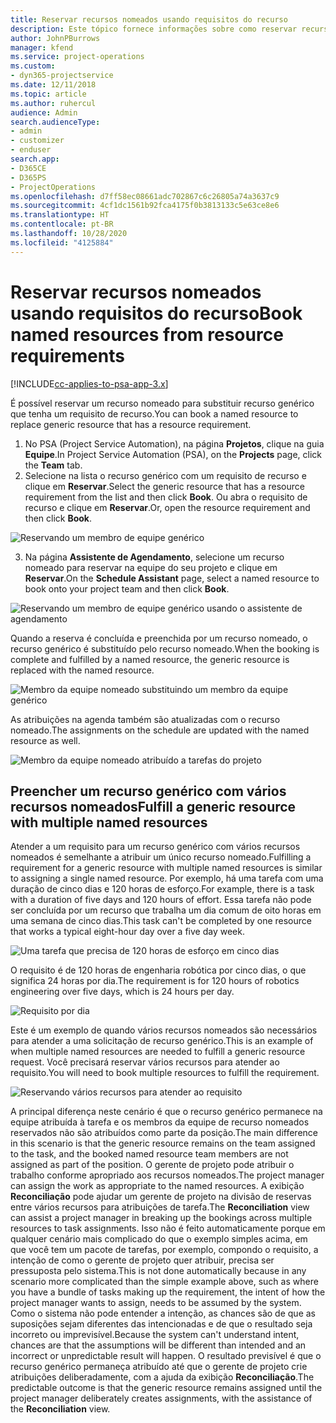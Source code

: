 ```yaml
---
title: Reservar recursos nomeados usando requisitos do recurso
description: Este tópico fornece informações sobre como reservar recursos nomeados para um requisito de recurso genérico.
author: JohnPBurrows
manager: kfend
ms.service: project-operations
ms.custom:
- dyn365-projectservice
ms.date: 12/11/2018
ms.topic: article
ms.author: ruhercul
audience: Admin
search.audienceType:
- admin
- customizer
- enduser
search.app:
- D365CE
- D365PS
- ProjectOperations
ms.openlocfilehash: d7ff58ec08661adc702867c6c26805a74a3637c9
ms.sourcegitcommit: 4cf1dc1561b92fca4175f0b3813133c5e63ce8e6
ms.translationtype: HT
ms.contentlocale: pt-BR
ms.lasthandoff: 10/28/2020
ms.locfileid: "4125884"
---
```

# <a name="book-named-resources-from-resource-requirements"></a><span data-ttu-id="3eba1-103">Reservar recursos nomeados usando requisitos do recurso</span><span class="sxs-lookup"><span data-stu-id="3eba1-103">Book named resources from resource requirements</span></span>

[!INCLUDE[cc-applies-to-psa-app-3.x](../includes/cc-applies-to-psa-app-3x.md)]

<span data-ttu-id="3eba1-104">É possível reservar um recurso nomeado para substituir recurso genérico que tenha um requisito de recurso.</span><span class="sxs-lookup"><span data-stu-id="3eba1-104">You can book a named resource to replace generic resource that has a resource requirement.</span></span>

1. <span data-ttu-id="3eba1-105">No PSA (Project Service Automation), na página **Projetos**, clique na guia **Equipe**.</span><span class="sxs-lookup"><span data-stu-id="3eba1-105">In Project Service Automation (PSA), on the **Projects** page, click the **Team** tab.</span></span>
2. <span data-ttu-id="3eba1-106">Selecione na lista o recurso genérico com um requisito de recurso e clique em **Reservar**.</span><span class="sxs-lookup"><span data-stu-id="3eba1-106">Select the generic resource that has a resource requirement from the list and then click **Book**.</span></span> <span data-ttu-id="3eba1-107">Ou abra o requisito de recurso e clique em **Reservar**.</span><span class="sxs-lookup"><span data-stu-id="3eba1-107">Or, open the resource requirement and then click **Book**.</span></span>


![Reservando um membro de equipe genérico](media/RM-how-to-14.png)


3. <span data-ttu-id="3eba1-109">Na página **Assistente de Agendamento**, selecione um recurso nomeado para reservar na equipe do seu projeto e clique em **Reservar**.</span><span class="sxs-lookup"><span data-stu-id="3eba1-109">On the **Schedule Assistant** page, select a named resource to book onto your project team and then click **Book**.</span></span>

![Reservando um membro de equipe genérico usando o assistente de agendamento](media/RM-how-to-15.png)

<span data-ttu-id="3eba1-111">Quando a reserva é concluída e preenchida por um recurso nomeado, o recurso genérico é substituído pelo recurso nomeado.</span><span class="sxs-lookup"><span data-stu-id="3eba1-111">When the booking is complete and fulfilled by a named resource, the generic resource is replaced with the named resource.</span></span>

![Membro da equipe nomeado substituindo um membro da equipe genérico](media/RM-how-to-16.png)

<span data-ttu-id="3eba1-113">As atribuições na agenda também são atualizadas com o recurso nomeado.</span><span class="sxs-lookup"><span data-stu-id="3eba1-113">The assignments on the schedule are updated with the named resource as well.</span></span>

![Membro da equipe nomeado atribuído a tarefas do projeto](media/RM-how-to-17.png)

## <a name="fulfill-a-generic-resource-with-multiple-named-resources"></a><span data-ttu-id="3eba1-115">Preencher um recurso genérico com vários recursos nomeados</span><span class="sxs-lookup"><span data-stu-id="3eba1-115">Fulfill a generic resource with multiple named resources</span></span>
<span data-ttu-id="3eba1-116">Atender a um requisito para um recurso genérico com vários recursos nomeados é semelhante a atribuir um único recurso nomeado.</span><span class="sxs-lookup"><span data-stu-id="3eba1-116">Fulfilling a requirement for a generic resource with multiple named resources is similar to assigning a single named resource.</span></span> <span data-ttu-id="3eba1-117">Por exemplo, há uma tarefa com uma duração de cinco dias e 120 horas de esforço.</span><span class="sxs-lookup"><span data-stu-id="3eba1-117">For example, there is a task with a duration of five days and 120 hours of effort.</span></span> <span data-ttu-id="3eba1-118">Essa tarefa não pode ser concluída por um recurso que trabalha um dia comum de oito horas em uma semana de cinco dias.</span><span class="sxs-lookup"><span data-stu-id="3eba1-118">This task can't be completed by one resource that works a typical eight-hour day over a five day week.</span></span> 

![Uma tarefa que precisa de 120 horas de esforço em cinco dias](media/RM-how-to-21.png)

<span data-ttu-id="3eba1-120">O requisito é de 120 horas de engenharia robótica por cinco dias, o que significa 24 horas por dia.</span><span class="sxs-lookup"><span data-stu-id="3eba1-120">The requirement is for 120 hours of robotics engineering over five days, which is 24 hours per day.</span></span>

![Requisito por dia](media/RM-how-to-22.png)

<span data-ttu-id="3eba1-122">Este é um exemplo de quando vários recursos nomeados são necessários para atender a uma solicitação de recurso genérico.</span><span class="sxs-lookup"><span data-stu-id="3eba1-122">This is an example of when multiple named resources are needed to fulfill a generic resource request.</span></span> <span data-ttu-id="3eba1-123">Você precisará reservar vários recursos para atender ao requisito.</span><span class="sxs-lookup"><span data-stu-id="3eba1-123">You will need to book multiple resources to fulfill the requirement.</span></span>

![Reservando vários recursos para atender ao requisito](media/RM-how-to-23.png)

<span data-ttu-id="3eba1-125">A principal diferença neste cenário é que o recurso genérico permanece na equipe atribuída à tarefa e os membros da equipe de recurso nomeados reservados não são atribuídos como parte da posição.</span><span class="sxs-lookup"><span data-stu-id="3eba1-125">The main difference in this scenario is that the generic resource remains on the team assigned to the task, and the booked named resource team members are not assigned as part of the position.</span></span> <span data-ttu-id="3eba1-126">O gerente de projeto pode atribuir o trabalho conforme apropriado aos recursos nomeados.</span><span class="sxs-lookup"><span data-stu-id="3eba1-126">The project manager can assign the work as appropriate to the named resources.</span></span> <span data-ttu-id="3eba1-127">A exibição **Reconciliação** pode ajudar um gerente de projeto na divisão de reservas entre vários recursos para atribuições de tarefa.</span><span class="sxs-lookup"><span data-stu-id="3eba1-127">The **Reconciliation** view can assist a project manager in breaking up the bookings across multiple resources to task assignments.</span></span> <span data-ttu-id="3eba1-128">Isso não é feito automaticamente porque em qualquer cenário mais complicado do que o exemplo simples acima, em que você tem um pacote de tarefas, por exemplo, compondo o requisito, a intenção de como o gerente de projeto quer atribuir, precisa ser pressuposta pelo sistema.</span><span class="sxs-lookup"><span data-stu-id="3eba1-128">This is not done automatically because in any scenario more complicated than the simple example above, such as where you have a bundle of tasks making up the requirement, the intent of how the project manager wants to assign, needs to be assumed by the system.</span></span> <span data-ttu-id="3eba1-129">Como o sistema não pode entender a intenção, as chances são de que as suposições sejam diferentes das intencionadas e de que o resultado seja incorreto ou imprevisível.</span><span class="sxs-lookup"><span data-stu-id="3eba1-129">Because the system can't understand intent, chances are that the assumptions will be different than intended and an incorrect or unpredictable result will happen.</span></span> <span data-ttu-id="3eba1-130">O resultado previsível é que o recurso genérico permaneça atribuído até que o gerente de projeto crie atribuições deliberadamente, com a ajuda da exibição **Reconciliação**.</span><span class="sxs-lookup"><span data-stu-id="3eba1-130">The predictable outcome is that the generic resource remains assigned until the project manager deliberately creates assignments, with the assistance of the **Reconciliation** view.</span></span>



